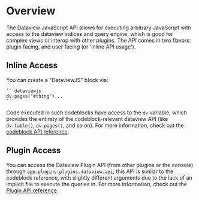 # Overview

The Dataview JavaScript API allows for executing arbitrary JavaScript with access to the dataview indices and query
engine, which is good for complex views or interop with other plugins. The API comes in two flavors: plugin facing, and
user facing (or 'inline API usage').

## Inline Access

You can create a "DataviewJS" block via:

~~~
```dataviewjs
dv.pages("#thing")...
```
~~~

Code executed in such codeblocks have access to the `dv` variable, which provides the entirety of the codeblock-relevant
dataview API (like `dv.table()`, `dv.pages()`, and so on). For more information, check out the [codeblock API
reference](/api/code-reference/).

## Plugin Access

You can access the Dataview Plugin API (from other plugins or the console) through `app.plugins.plugins.dataview.api`;
this API is similar to the codeblock reference, with slightly different arguments due to the lack of an implicit file
to execute the queries in. For more information, check out the [Plugin API reference](/api/code-reference/).
